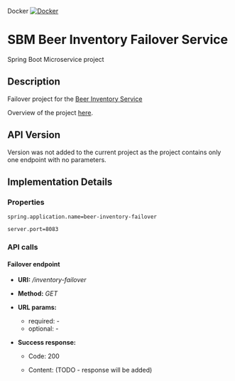 Docker [![Docker](https://img.shields.io/docker/v/mariamihai/sbm-beer-inventory-failover?sort=semver)](https://img.shields.io/docker/v/mariamihai/sbm-beer-inventory-failover?sort=semver)

# SBM Beer Inventory Failover Service
Spring Boot Microservice project

## Description
Failover project for the [Beer Inventory Service](https://github.com/mariamihai/udemy-sbm-beer-inventory-service)

Overview of the project [here](https://github.com/mariamihai/udemy-sbm-overview).

## API Version
Version was not added to the current project as the project contains only one endpoint with no parameters.

## Implementation Details
### Properties
```
spring.application.name=beer-inventory-failover

server.port=8083
```

### API calls
#### Failover endpoint
* __URI:__ _/inventory-failover_

 * __Method:__ _GET_

 * __URL params:__ <br/>
    * required: - <br/>
    * optional: -
    
 * __Success response:__
    * Code: 200 <br/>
    * Content: (TODO - response will be added)
    
       ``` 
       
       ```